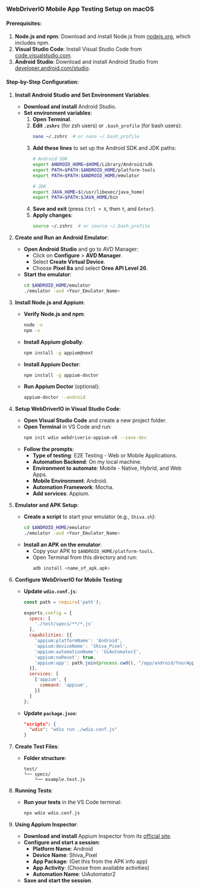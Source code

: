 

### WebDriverIO Mobile App Testing Setup on macOS

#### Prerequisites:
1. **Node.js and npm**: Download and install Node.js from [nodejs.org](https://nodejs.org), which includes npm.
2. **Visual Studio Code**: Install Visual Studio Code from [code.visualstudio.com](https://code.visualstudio.com).
3. **Android Studio**: Download and install Android Studio from [developer.android.com/studio](https://developer.android.com/studio).

#### Step-by-Step Configuration:

1. **Install Android Studio and Set Environment Variables**:
   - **Download and install** Android Studio.
   - **Set environment variables**:
     1. **Open Terminal**.
     2. **Edit `.zshrc`** (for zsh users) or `.bash_profile` (for bash users):
        ```bash
        nano ~/.zshrc  # or nano ~/.bash_profile
        ```
     3. **Add these lines** to set up the Android SDK and JDK paths:
        ```bash
        # Android SDK
        export ANDROID_HOME=$HOME/Library/Android/sdk
        export PATH=$PATH:$ANDROID_HOME/platform-tools
        export PATH=$PATH:$ANDROID_HOME/emulator

        # JDK
        export JAVA_HOME=$(/usr/libexec/java_home)
        export PATH=$PATH:$JAVA_HOME/bin
        ```
     4. **Save and exit** (press `Ctrl + X`, then `Y`, and `Enter`).
     5. **Apply changes**:
        ```bash
        source ~/.zshrc  # or source ~/.bash_profile
        ```

2. **Create and Run an Android Emulator**:
   - **Open Android Studio** and go to AVD Manager:
     - Click on **Configure** > **AVD Manager**.
     - Select **Create Virtual Device**.
     - Choose **Pixel 8a** and select **Oreo API Level 26**.
   - **Start the emulator**:
     ```bash
     cd $ANDROID_HOME/emulator
     ./emulator -avd <Your_Emulator_Name>
     ```

3. **Install Node.js and Appium**:
   - **Verify Node.js and npm**:
     ```bash
     node -v
     npm -v
     ```
   - **Install Appium globally**:
     ```bash
     npm install -g appium@next
     ```
   - **Install Appium Doctor**:
     ```bash
     npm install -g appium-doctor
     ```
   - **Run Appium Doctor** (optional):
     ```bash
     appium-doctor --android
     ```

4. **Setup WebDriverIO in Visual Studio Code**:
   - **Open Visual Studio Code** and create a new project folder.
   - **Open Terminal** in VS Code and run:
     ```bash
     npm init wdio webdriverio-appium-v8 --save-dev
     ```
   - **Follow the prompts**:
     - **Type of testing**: E2E Testing - Web or Mobile Applications.
     - **Automation Backend**: On my local machine.
     - **Environment to automate**: Mobile - Native, Hybrid, and Web Apps.
     - **Mobile Environment**: Android.
     - **Automation Framework**: Mocha.
     - **Add services**: Appium.

5. **Emulator and APK Setup**:
   - **Create a script** to start your emulator (e.g., `Shiva.sh`):
     ```bash
     cd $ANDROID_HOME/emulator
     ./emulator -avd <Your_Emulator_Name>
     ```
   - **Install an APK on the emulator**:
     - Copy your APK to `$ANDROID_HOME/platform-tools`.
     - Open Terminal from this directory and run:
       ```bash
       adb install <name_of_apk.apk>
       ```

6. **Configure WebDriverIO for Mobile Testing**:
   - **Update `wdio.conf.js`**:
     ```javascript
     const path = require('path');

     exports.config = {
       specs: [
         './test/specs/**/*.js'
       ],
       capabilities: [{
         'appium:platformName': 'Android',
         'appium:deviceName': 'Shiva_Pixel',
         'appium:automationName': 'UiAutomator2',
         'appium:noReset': true,
         'appium:app': path.join(process.cwd(), "/app/android/YourApp.apk")
       }],
       services: [
         ['appium', {
           command: 'appium',
         }]
       ]
     };
     ```

   - **Update `package.json`**:
     ```json
     "scripts": {
       "wdio": "wdio run ./wdio.conf.js"
     }
     ```

7. **Create Test Files**:
   - **Folder structure**:
     ```
     test/
     └── specs/
         └── example.test.js
     ```

8. **Running Tests**:
   - **Run your tests** in the VS Code terminal:
     ```bash
     npx wdio wdio.conf.js
     ```

9. **Using Appium Inspector**:
   - **Download and install** Appium Inspector from its [official site](https://appium.io).
   - **Configure and start a session**:
     - **Platform Name**: Android
     - **Device Name**: Shiva_Pixel
     - **App Package**: (Get this from the APK info app)
     - **App Activity**: (Choose from available activities)
     - **Automation Name**: UiAutomator2
   - **Save and start the session**.

